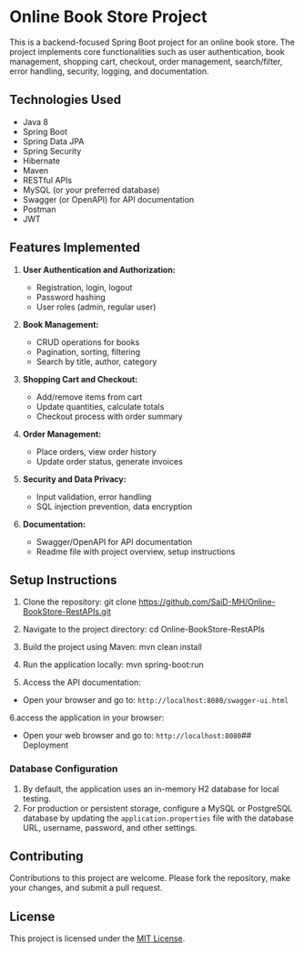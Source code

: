 # Online Book Store Project

This is a backend-focused Spring Boot project for an online book store. The project implements core functionalities such as user authentication, book management, shopping cart, checkout, order management, search/filter, error handling, security, logging, and documentation.

## Technologies Used

- Java 8
- Spring Boot
- Spring Data JPA
- Spring Security
- Hibernate
- Maven
- RESTful APIs
- MySQL (or your preferred database)
- Swagger (or OpenAPI) for API documentation
- Postman
- JWT   

## Features Implemented

1. **User Authentication and Authorization:**
   - Registration, login, logout
   - Password hashing
   - User roles (admin, regular user)

2. **Book Management:**
   - CRUD operations for books
   - Pagination, sorting, filtering
   - Search by title, author, category

3. **Shopping Cart and Checkout:**
   - Add/remove items from cart
   - Update quantities, calculate totals
   - Checkout process with order summary

4. **Order Management:**
   - Place orders, view order history
   - Update order status, generate invoices

5. **Security and Data Privacy:**
   - Input validation, error handling
   - SQL injection prevention, data encryption

6. **Documentation:**
   - Swagger/OpenAPI for API documentation
   - Readme file with project overview, setup instructions

## Setup Instructions

1. Clone the repository:
   git clone https://github.com/SaiD-MH/Online-BookStore-RestAPIs.git

2. Navigate to the project directory:
   cd Online-BookStore-RestAPIs

3. Build the project using Maven:
   mvn clean install

4. Run the application locally:
   mvn spring-boot:run


5. Access the API documentation:
- Open your browser and go to: `http://localhost:8080/swagger-ui.html`
  
6.access the application in your browser:
- Open your web browser and go to: `http://localhost:8080`## Deployment

### Database Configuration

1. By default, the application uses an in-memory H2 database for local testing.
2. For production or persistent storage, configure a MySQL or PostgreSQL database by updating the `application.properties` file with the database URL, username, password, and other settings.

## Contributing

Contributions to this project are welcome. Please fork the repository, make your changes, and submit a pull request.

## License

This project is licensed under the [MIT License](LICENSE).




